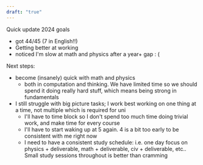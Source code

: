 ```yaml
---
draft: "true"
---
```


Quick update 2024 goals
- got 44/45 (7 in English!!)
- Getting better at working
- noticed I'm slow at math and physics after a year+ gap : (

Next steps:
- become (insanely) quick with math and physics
	- both in computation and thinking. We have limited time so we should spend it doing really hard stuff, which means being strong in fundamentals
- I still struggle with big picture tasks; I work best working on one thing at a time, not multiple which is required for uni
	- I'll have to time block so I don't spend too much time doing trivial work, and make time for every course
	- I'll have to start waking up at 5 again. 4 is a bit too early to be consistent with me right now
	- I need to have a consistent study schedule: i.e. one day focus on physics + deliverable, math + deliverable, civ + deliverable, etc.. Small study sessions throughout is better than cramming